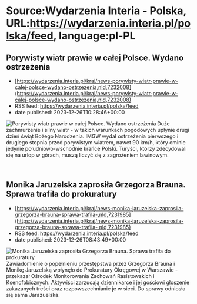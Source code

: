 # Source:Wydarzenia Interia - Polska, URL:https://wydarzenia.interia.pl/polska/feed, language:pl-PL

## Porywisty wiatr prawie w całej Polsce. Wydano ostrzeżenia
 - [https://wydarzenia.interia.pl/kraj/news-porywisty-wiatr-prawie-w-calej-polsce-wydano-ostrzezenia,nId,7232008](https://wydarzenia.interia.pl/kraj/news-porywisty-wiatr-prawie-w-calej-polsce-wydano-ostrzezenia,nId,7232008)
 - RSS feed: https://wydarzenia.interia.pl/polska/feed
 - date published: 2023-12-26T10:28:46+00:00

<p><a href="https://wydarzenia.interia.pl/kraj/news-porywisty-wiatr-prawie-w-calej-polsce-wydano-ostrzezenia,nId,7232008"><img align="left" alt="Porywisty wiatr prawie w całej Polsce. Wydano ostrzeżenia" src="https://i.iplsc.com/porywisty-wiatr-prawie-w-calej-polsce-wydano-ostrzezenia/000IACROGJEBHFPC-C321.jpg" /></a>Duże zachmurzenie i silny wiatr - w takich warunkach pogodowych upłynie drugi dzień świąt Bożego Narodzenia. IMGW wydał ostrzeżenia pierwszego i drugiego stopnia przed porywistym wiatrem, nawet 90 km/h, który ominie jedynie południowo-wschodnie krańce Polski. Turyści, którzy zdecydowali się na urlop w górach, muszą liczyć się z zagrożeniem lawinowym. </p><br clear="all" />

## Monika Jaruzelska zaprosiła Grzegorza Brauna. Sprawa trafiła do prokuratury
 - [https://wydarzenia.interia.pl/kraj/news-monika-jaruzelska-zaprosila-grzegorza-brauna-sprawa-trafila-,nId,7231985](https://wydarzenia.interia.pl/kraj/news-monika-jaruzelska-zaprosila-grzegorza-brauna-sprawa-trafila-,nId,7231985)
 - RSS feed: https://wydarzenia.interia.pl/polska/feed
 - date published: 2023-12-26T08:43:49+00:00

<p><a href="https://wydarzenia.interia.pl/kraj/news-monika-jaruzelska-zaprosila-grzegorza-brauna-sprawa-trafila-,nId,7231985"><img align="left" alt="Monika Jaruzelska zaprosiła Grzegorza Brauna. Sprawa trafiła do prokuratury" src="https://i.iplsc.com/monika-jaruzelska-zaprosila-grzegorza-brauna-sprawa-trafila/000IACGKAE5H2TYF-C321.jpg" /></a>Zawiadomienie o popełnieniu przestępstwa przez Grzegorza Brauna i Monikę Jaruzelską wpłynęło do Prokuratury Okręgowej w Warszawie - przekazał Ośrodek Monitorowania Zachowań Rasistowskich i Ksenofobicznych. Aktywiści zarzucają dziennikarce i jej gościowi głoszenie zakazanych treści oraz rozpowszechnianie je w sieci. Do sprawy odniosła się sama Jarazuelska.</p><br clear="all" />

